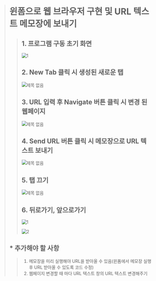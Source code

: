 > # 윈폼으로 웹 브라우저 구현 및 URL 텍스트 메모장에 보내기
> >
> > ## 1. 프로그램 구동 초기 화면
> > 
> >![1](https://user-images.githubusercontent.com/42930502/91250772-cb49aa00-e794-11ea-9831-ee0d215a71f7.png)
> >
> > ## 2. New Tab 클릭 시 생성된 새로운 탭
> >
> > ![제목 없음](https://user-images.githubusercontent.com/42930502/91250874-03e98380-e795-11ea-80b1-4f9367213ec6.png)
> >
> > 
> >
> > ## 3. URL 입력 후 Navigate 버튼 클릭 시 변경 된 웹페이지
> >
> > ![제목 없음](https://user-images.githubusercontent.com/42930502/91250936-254a6f80-e795-11ea-90e4-2a71893e6c7f.png)
> >
> > 
> >
> > ## 4. Send URL 버튼 클릭 시 메모장으로 URL 텍스트 보내기
> >
> > ![제목 없음](https://user-images.githubusercontent.com/42930502/91251075-925e0500-e795-11ea-8e1f-89d069d674d3.png)
> >
> > 
> >
> > ## 5. 탭 끄기
> >
> > ![제목 없음](https://user-images.githubusercontent.com/42930502/91251120-b1f52d80-e795-11ea-8881-f628dd020ffa.png)
> >
> > 
> >
> > ## 6. 뒤로가기, 앞으로가기
> >
> > ![1](https://user-images.githubusercontent.com/42930502/91251212-e5d05300-e795-11ea-9f23-5b158f42871d.png)
> >
> > ![2](https://user-images.githubusercontent.com/42930502/91251225-ed8ff780-e795-11ea-8919-7fc4b626d717.png)
> >
> > 
>
> ## * 추가해야 할 사항
>
> > 1. 메모장을 미리 실행해야 URL을 받아올 수 있음(윈폼에서 메모장 실행 후 URL 받아올 수 있도록 코드 수정)
> > 2. 웹페이지 변경할 때 마다 URL 텍스트 창의 URL 텍스트 변경해주기

